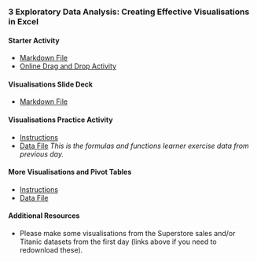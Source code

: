 ### 3 Exploratory Data Analysis: Creating Effective Visualisations in Excel
#### Starter Activity
  - [Markdown File](https://github.com/RL-JIT/Data_Training/01%20Intro%20to%20Data%20Analysis%20and%20Excel/analytics_group_activity.md)
  - [Online Drag and Drop Activity](https://app.nearpod.com/?pin=flx6k)
#### Visualisations Slide Deck
  - [Markdown File](./Day2AM_Lecture_vis.slides.md)
#### Visualisations Practice Activity
  - [Instructions](./Day2AM_LearnerInstructions_xlvis.docx)
  - [Data File](https://github.com/RL-JIT/Data_Training/02%20Excel%20Formulas%20and%20Functions/Day1PM_learner_WorkshopData.xlsx) *This is the formulas and functions learner exercise data from previous day.*
#### More Visualisations and Pivot Tables
  - [Instructions](./Consolidation_excel_workshop.docx)
  - [Data File](./pivottable_salesdata.xlsx)
#### Additional Resources
  - Please make some visualisations from the Superstore sales and/or Titanic datasets from the first day (links above if you need to redownload these).

